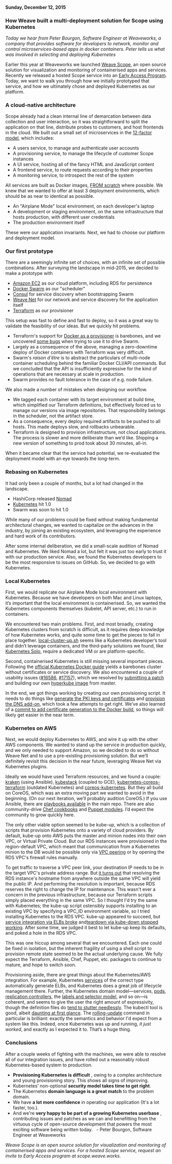 #### Sunday, December 12, 2015 
### How Weave built a multi-deployment solution for Scope using Kubernetes 
_Today we hear from Peter Bourgon, Software Engineer at Weaveworks, a company that provides software for developers to network, monitor and control microservices-based apps in docker containers. Peter tells us what was involved in selecting and deploying Kubernetes&nbsp;_  
  
Earlier this year at Weaveworks we launched [Weave Scope](http://weave.works/product/scope/index.html), an open source solution for visualization and monitoring of containerised apps and services. Recently we released a hosted Scope service into an [Early Access Program](http://blog.weave.works/2015/10/08/weave-the-fastest-path-to-docker-on-amazon-ec2-container-service/). Today, we want to walk you through how we initially prototyped that service, and how we ultimately chose and deployed Kubernetes as our platform.  
  

### A cloud-native architecture&nbsp;
  
Scope already had a clean internal line of demarcation between data collection and user interaction, so it was straightforward to split the application on that line, distribute probes to customers, and host frontends in the cloud. We built out a small set of microservices in the [12-factor model](http://12factor.net/), which includes:  
  

- A users service, to manage and authenticate user accounts&nbsp;
- A provisioning service, to manage the lifecycle of customer Scope instances&nbsp;
- A UI service, hosting all of the fancy HTML and JavaScript content&nbsp;
- A frontend service, to route requests according to their properties&nbsp;
- A monitoring service, to introspect the rest of the system&nbsp;

  

All services are built as Docker images, [FROM scratch](https://medium.com/@kelseyhightower/optimizing-docker-images-for-static-binaries-b5696e26eb07#.qqjkud6i0) where possible. We knew that we wanted to offer at least 3 deployment environments, which should be as near to identical as possible.&nbsp;
  

- An "Airplane Mode" local environment, on each developer's laptop&nbsp;
- A development or staging environment, on the same infrastructure that hosts production, with different user credentials&nbsp;
- The production environment itself&nbsp;

  

These were our application invariants. Next, we had to choose our platform and deployment model.  
  

### Our first prototype&nbsp;
There are a seemingly infinite set of choices, with an infinite set of possible combinations. After surveying the landscape in mid-2015, we decided to make a prototype with  
  

- [Amazon EC2](https://aws.amazon.com/ec2/) as our cloud platform, including RDS for persistence&nbsp;
- [Docker Swarm](https://docs.docker.com/swarm/) as our "scheduler"&nbsp;
- [Consul](https://consul.io/) for service discovery when bootstrapping Swarm&nbsp;
- [Weave Net](http://weave.works/product/net/) for our network and service discovery for the application itself&nbsp;
- [Terraform](https://terraform.io/) as our provisioner&nbsp;

  

This setup was fast to define and fast to deploy, so it was a great way to validate the feasibility of our ideas. But we quickly hit problems.&nbsp;

  

- Terraform's support for [Docker as a provisioner](https://terraform.io/docs/providers/docker) is barebones, and we uncovered [some bugs](https://github.com/hashicorp/terraform/issues/3526) when trying to use it to drive Swarm.&nbsp;
- Largely as a consequence of the above, managing a zero-downtime deploy of Docker containers with Terraform was very difficult.&nbsp;
- Swarm's _raison d'être_ is to abstract the particulars of multi-node container scheduling behind the familiar Docker CLI/API commands. But we concluded that the API is insufficiently expressive for the kind of operations that are necessary at scale in production.&nbsp;
- Swarm provides no fault tolerance in the case of e.g. node failure.&nbsp;

  

We also made a number of mistakes when designing our workflow.  
  

- We tagged each container with its target environment at build time, which simplified our Terraform definitions, but effectively forced us to manage our versions via image repositories. That responsibility belongs in the scheduler, not the artifact store.&nbsp;
- As a consequence, every deploy required artifacts to be pushed to all hosts. This made deploys slow, and rollbacks unbearable.&nbsp;
- Terraform is designed to provision infrastructure, not cloud applications. The process is slower and more deliberate than we’d like. Shipping a new version of something to prod took about 30 minutes, all-in.&nbsp;

  

When it became clear that the service had potential, we re-evaluated the deployment model with an eye towards the long-term.  
  

### Rebasing on Kubernetes&nbsp;
It had only been a couple of months, but a lot had changed in the landscape.  
  

- HashiCorp released [Nomad](https://nomadproject.io/)&nbsp;
- [Kubernetes](https://kubernetes.io/) hit 1.0&nbsp;
- Swarm was soon to hit 1.0&nbsp;

  

While many of our problems could be fixed without making fundamental architectural changes, we wanted to capitalize on the advances in the industry, by joining an existing ecosystem, and leveraging the experience and hard work of its contributors.&nbsp;  
  
After some internal deliberation, we did a small-scale audition of Nomad and Kubernetes. We liked Nomad a lot, but felt it was just too early to trust it with our production service. Also, we found the Kubernetes developers to be the most responsive to issues on GitHub. So, we decided to go with Kubernetes.  
  

### Local Kubernetes&nbsp;
  
First, we would replicate our Airplane Mode local environment with Kubernetes. Because we have developers on both Mac and Linux laptops, it’s important that the local environment is containerised. So, we wanted the Kubernetes components themselves (kubelet, API server, etc.) to run in containers.  
  
We encountered two main problems. First, and most broadly, creating Kubernetes clusters from scratch is difficult, as it requires deep knowledge of how Kubernetes works, and quite some time to get the pieces to fall in place together. [local-cluster-up.sh](http://local-cluster-up.sh/) seems like a Kubernetes developer’s tool and didn’t leverage containers, and the third-party solutions we found, like [Kubernetes Solo](https://github.com/rimusz/coreos-osx-kubernetes-solo), require a dedicated VM or are platform-specific.  
  
Second, containerised Kubernetes is still missing several important pieces. Following the [official Kubernetes Docker guide](https://github.com/kubernetes/kubernetes/blob/master/docs/getting-started-guides/docker.md) yields a barebones cluster without certificates or service discovery. We also encountered a couple of usability issues ([#16586](https://github.com/kubernetes/kubernetes/issues/16586), [#17157](https://github.com/kubernetes/kubernetes/issues/17157)), which we resolved by [submitting a patch](https://github.com/kubernetes/kubernetes/pull/17159) and building our own [hyperkube image](https://hub.docker.com/r/2opremio/hyperkube/) from master.  
  
In the end, we got things working by creating our own provisioning script. It needs to do things like [generate the PKI keys and certificates](https://github.com/kubernetes/kubernetes/blob/master/docs/admin/authentication.md#creating-certificates) and [provision the DNS add-on](https://github.com/kubernetes/kubernetes/tree/master/cluster/addons/dns), which took a few attempts to get right. We’ve also learned of a [commit to add certificate generation to the Docker build](https://github.com/kubernetes/kubernetes/commit/ce90b83689f08cb5ebb6b632dab7f95a48060425), so things will likely get easier in the near term.  
  

### Kubernetes on AWS&nbsp;
  
Next, we would deploy Kubernetes to AWS, and wire it up with the other AWS components. We wanted to stand up the service in production quickly, and we only needed to support Amazon, so we decided to do so without Weave Net and to use a pre-existing provisioning solution. But we’ll definitely revisit this decision in the near future, leveraging Weave Net via Kubernetes plugins.  
  
Ideally we would have used Terraform resources, and we found a couple: [kraken](https://github.com/Samsung-AG/kraken) (using Ansible), [kubestack](https://github.com/kelseyhightower/kubestack) (coupled to GCE), [kubernetes-coreos-terraform](https://github.com/bakins/kubernetes-coreos-terraform) (outdated Kubernetes) and [coreos-kubernetes](https://github.com/coreos/coreos-kubernetes). But they all build on CoreOS, which was an extra moving part we wanted to avoid in the beginning. (On our next iteration, we’ll probably audition CoreOS.) If you use Ansible, there are [playbooks available](https://github.com/kubernetes/contrib/tree/master/ansible) in the main repo. There are also community-drive [Chef cookbooks](https://github.com/evilmartians/chef-kubernetes) and [Puppet modules](https://forge.puppetlabs.com/cristifalcas/kubernetes). I’d expect the community to grow quickly here.  
  
The only other viable option seemed to be kube-up, which is a collection of scripts that provision Kubernetes onto a variety of cloud providers. By default, kube-up onto AWS puts the master and minion nodes into their own VPC, or Virtual Private Cloud. But our RDS instances were provisioned in the region-default VPC, which meant that communication from a Kubernetes minion to the DB would be possible only via [VPC peering](http://ben.straub.cc/2015/08/19/kubernetes-aws-vpc-peering/) or by opening the RDS VPC's firewall rules manually.  
  
To get traffic to traverse a VPC peer link, your destination IP needs to be in the target VPC's private address range. But [it turns out](https://forums.aws.amazon.com/thread.jspa?messageID=681125) that resolving the RDS instance's hostname from anywhere outside the same VPC will yield the public IP. And performing the resolution is important, because RDS reserves the right to change the IP for maintenance. This wasn't ever a concern in the previous infrastructure, because our Terraform scripts simply placed everything in the same VPC. So I thought I'd try the same with Kubernetes; the kube-up script ostensibly supports installing to an existing VPC by specifying a VPC\_ID environment variable, so I tried installing Kubernetes to the RDS VPC. kube-up appeared to succeed, but [service integration via ELBs broke](https://github.com/kubernetes/kubernetes/issues/17647) and[teardown via kube-down stopped working](https://github.com/kubernetes/kubernetes/issues/17219). After some time, we judged it best to let kube-up keep its defaults, and poked a hole in the RDS VPC.  
  
This was one hiccup among several that we encountered. Each one could be fixed in isolation, but the inherent fragility of using a shell script to provision remote state seemed to be the actual underlying cause. We fully expect the Terraform, Ansible, Chef, Puppet, etc. packages to continue to mature, and hope to switch soon.  
  
Provisioning aside, there are great things about the Kubernetes/AWS integration. For example, Kubernetes [services](http://kubernetes.io/v1.1/docs/user-guide/services.html) of the correct type automatically generate ELBs, and Kubernetes does a great job of lifecycle management there. Further, the Kubernetes domain model—services, [pods](http://kubernetes.io/v1.1/docs/user-guide/pods.html), [replication controllers](http://kubernetes.io/v1.1/docs/user-guide/replication-controller.html), the [labels and selector model](http://kubernetes.io/v1.1/docs/user-guide/labels.html), and so on—is coherent, and seems to give the user the right amount of expressivity, though the definition files do [tend to stutter needlessly](https://github.com/kubernetes/kubernetes/blob/643cb7a1c7499df4e569f4f0fbd3b18c0c4e63ce/examples/guestbook/redis-master-controller.yaml). The kubectl tool is good, albeit [daunting at first glance](http://i.imgur.com/nEyTWej.png). The [rolling-update](http://kubernetes.io/v1.1/docs/user-guide/update-demo/README.html) command in particular is brilliant: exactly the semantics and behavior I'd expect from a system like this. Indeed, once Kubernetes was up and running, _it just worked_, and exactly as I expected it to. That’s a huge thing.  
  

### Conclusions&nbsp;
  
After a couple weeks of fighting with the machines, we were able to resolve all of our integration issues, and have rolled out a reasonably robust Kubernetes-based system to production.  
  

- **Provisioning Kubernetes is difficult** , owing to a complex architecture and young provisioning story. This shows all signs of improving.&nbsp;
- Kubernetes’ non-optional **security model takes time to get right**.&nbsp;
- The Kubernetes **domain language is a great match** to the problem domain.&nbsp;
- We have **a lot more confidence** in operating our application (It's a lot faster, too.).&nbsp;
- And we're **very happy to be part of a growing Kubernetes userbase** , contributing issues and patches as we can and benefitting from the virtuous cycle of open-source development that powers the most exciting software being written today.&nbsp;
&nbsp;- Peter Bourgon, Software Engineer at Weaveworks  
  
_Weave Scope is an open source solution for visualization and monitoring of containerised apps and services. For a hosted Scope service, request an invite to Early Access program at scope.weave.works._
